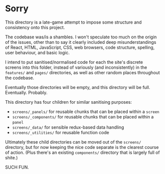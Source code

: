 # Sorry

This directory is a late-game attempt to impose some structure and consistency onto this project.

The codebase was/is a shambles. I won't speculate too much on the origin of the issues, other than to say it clearly included deep misunderstandings of React, HTML, JavaScript, CSS, web browsers, code structure, spelling, user behaviour, and basic logic.

I intend to put sanitised/normalised code for each the site's discrete screens into this folder, instead of variously (and inconsistently) in the `features/` and `pages/` directories, as well as other random places throughout the codebase.

Eventually those directories will be empty, and this directory will be full. Eventually. Probably.

This directory has four children for similar sanitising purposes:
 - `screens/_panels/` for reusable chunks that can be placed within a `screen`
 - `screens/_components/` for reusable chunks that can be placed within a `panel`
 - `screens/_data/` for sensible redux-based data handling
 - `screens/_utilities/` for reusable function code

 Ultimately these child directories can be moved out of the `screens/` directory, but for now keeping the nice code separate is the clearest course of action. (Plus there's an existing `components/` directory that is largely full of shite.)

SUCH FUN.
